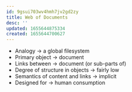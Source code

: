 ```yaml
---
id: 9gsui703wv4hmh7jv2gd2zy
title: Web of Documents
desc: ''
updated: 1655644875334
created: 1655644700627
---
```

- Analogy &rarr; a global filesystem
- Primary object &rarr; document
- Links between &rarr; document (or sub-parts of)
- Degree of structure in objects &rarr; fairly low
- Semantics of content and links &rarr; implicit
- Designed for &rarr; human consumption
